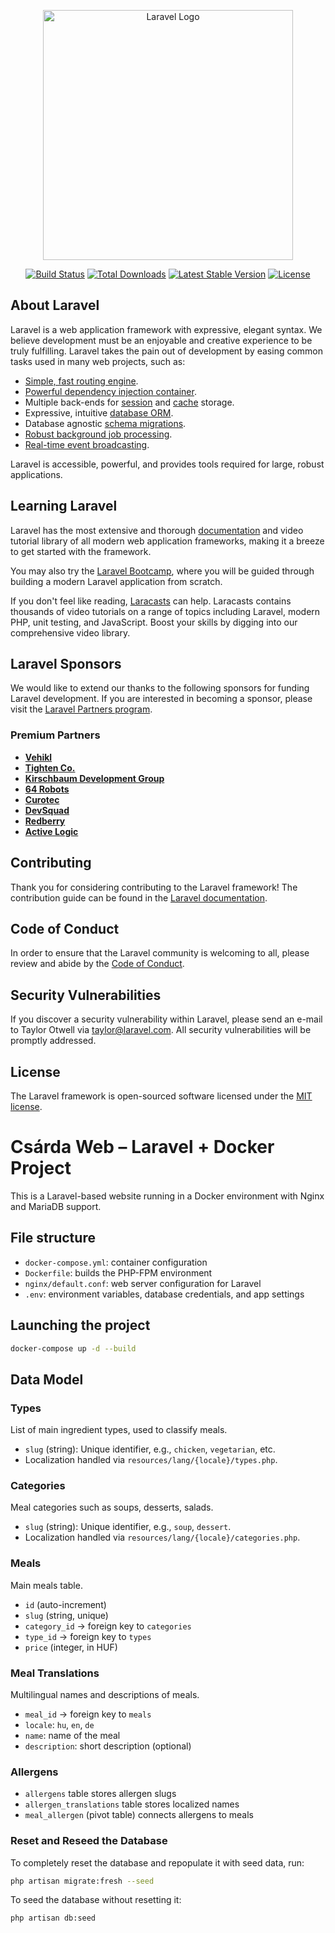 <p align="center"><a href="https://laravel.com" target="_blank"><img src="https://raw.githubusercontent.com/laravel/art/master/logo-lockup/5%20SVG/2%20CMYK/1%20Full%20Color/laravel-logolockup-cmyk-red.svg" width="400" alt="Laravel Logo"></a></p>

<p align="center">
<a href="https://github.com/laravel/framework/actions"><img src="https://github.com/laravel/framework/workflows/tests/badge.svg" alt="Build Status"></a>
<a href="https://packagist.org/packages/laravel/framework"><img src="https://img.shields.io/packagist/dt/laravel/framework" alt="Total Downloads"></a>
<a href="https://packagist.org/packages/laravel/framework"><img src="https://img.shields.io/packagist/v/laravel/framework" alt="Latest Stable Version"></a>
<a href="https://packagist.org/packages/laravel/framework"><img src="https://img.shields.io/packagist/l/laravel/framework" alt="License"></a>
</p>

## About Laravel

Laravel is a web application framework with expressive, elegant syntax. We believe development must be an enjoyable and creative experience to be truly fulfilling. Laravel takes the pain out of development by easing common tasks used in many web projects, such as:

- [Simple, fast routing engine](https://laravel.com/docs/routing).
- [Powerful dependency injection container](https://laravel.com/docs/container).
- Multiple back-ends for [session](https://laravel.com/docs/session) and [cache](https://laravel.com/docs/cache) storage.
- Expressive, intuitive [database ORM](https://laravel.com/docs/eloquent).
- Database agnostic [schema migrations](https://laravel.com/docs/migrations).
- [Robust background job processing](https://laravel.com/docs/queues).
- [Real-time event broadcasting](https://laravel.com/docs/broadcasting).

Laravel is accessible, powerful, and provides tools required for large, robust applications.

## Learning Laravel

Laravel has the most extensive and thorough [documentation](https://laravel.com/docs) and video tutorial library of all modern web application frameworks, making it a breeze to get started with the framework.

You may also try the [Laravel Bootcamp](https://bootcamp.laravel.com), where you will be guided through building a modern Laravel application from scratch.

If you don't feel like reading, [Laracasts](https://laracasts.com) can help. Laracasts contains thousands of video tutorials on a range of topics including Laravel, modern PHP, unit testing, and JavaScript. Boost your skills by digging into our comprehensive video library.

## Laravel Sponsors

We would like to extend our thanks to the following sponsors for funding Laravel development. If you are interested in becoming a sponsor, please visit the [Laravel Partners program](https://partners.laravel.com).

### Premium Partners

- **[Vehikl](https://vehikl.com/)**
- **[Tighten Co.](https://tighten.co)**
- **[Kirschbaum Development Group](https://kirschbaumdevelopment.com)**
- **[64 Robots](https://64robots.com)**
- **[Curotec](https://www.curotec.com/services/technologies/laravel/)**
- **[DevSquad](https://devsquad.com/hire-laravel-developers)**
- **[Redberry](https://redberry.international/laravel-development/)**
- **[Active Logic](https://activelogic.com)**

## Contributing

Thank you for considering contributing to the Laravel framework! The contribution guide can be found in the [Laravel documentation](https://laravel.com/docs/contributions).

## Code of Conduct

In order to ensure that the Laravel community is welcoming to all, please review and abide by the [Code of Conduct](https://laravel.com/docs/contributions#code-of-conduct).

## Security Vulnerabilities

If you discover a security vulnerability within Laravel, please send an e-mail to Taylor Otwell via [taylor@laravel.com](mailto:taylor@laravel.com). All security vulnerabilities will be promptly addressed.

## License

The Laravel framework is open-sourced software licensed under the [MIT license](https://opensource.org/licenses/MIT).
# Csárda Web – Laravel + Docker Project

This is a Laravel-based website running in a Docker environment with Nginx and MariaDB support.

## File structure

- `docker-compose.yml`: container configuration
- `Dockerfile`: builds the PHP-FPM environment
- `nginx/default.conf`: web server configuration for Laravel
- `.env`: environment variables, database credentials, and app settings

## Launching the project

```bash
docker-compose up -d --build
```
## Data Model

### Types
List of main ingredient types, used to classify meals.

- `slug` (string): Unique identifier, e.g., `chicken`, `vegetarian`, etc.
- Localization handled via `resources/lang/{locale}/types.php`.

### Categories
Meal categories such as soups, desserts, salads.

- `slug` (string): Unique identifier, e.g., `soup`, `dessert`.
- Localization handled via `resources/lang/{locale}/categories.php`.

### Meals
Main meals table.

- `id` (auto-increment)
- `slug` (string, unique)
- `category_id` → foreign key to `categories`
- `type_id` → foreign key to `types`
- `price` (integer, in HUF)

### Meal Translations
Multilingual names and descriptions of meals.

- `meal_id` → foreign key to `meals`
- `locale`: `hu`, `en`, `de`
- `name`: name of the meal
- `description`: short description (optional)

### Allergens
- `allergens` table stores allergen slugs
- `allergen_translations` table stores localized names
- `meal_allergen` (pivot table) connects allergens to meals

### Reset and Reseed the Database

To completely reset the database and repopulate it with seed data, run:

```bash
php artisan migrate:fresh --seed
```
	
To seed the database without resetting it:

```bash
php artisan db:seed
```
